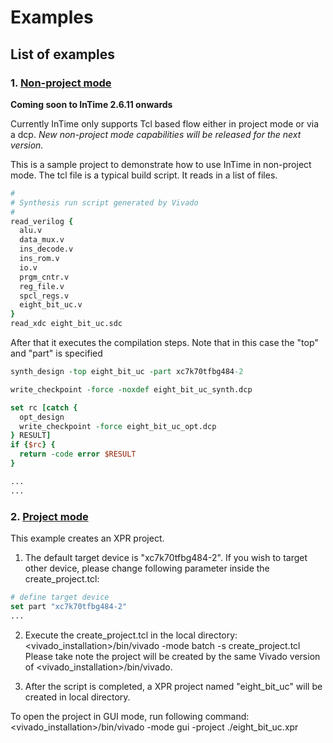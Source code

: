 # Examples 

## List of examples

### 1. [Non-project mode](nonproject_mode/)

**Coming soon to InTime 2.6.11 onwards**

Currently InTime only supports Tcl based flow either in project mode or via a dcp. *New non-project mode capabilities will be released for the next version.* 

This is a sample project to demonstrate how to use InTime in non-project mode. The tcl file is a typical build script. It reads in a list of files. 

```Tcl
# 
# Synthesis run script generated by Vivado
# 
read_verilog {
  alu.v
  data_mux.v
  ins_decode.v
  ins_rom.v
  io.v
  prgm_cntr.v
  reg_file.v
  spcl_regs.v
  eight_bit_uc.v
}
read_xdc eight_bit_uc.sdc
```
After that it executes the compilation steps. Note that in this case the "top" and "part" is specified
```Tcl
synth_design -top eight_bit_uc -part xc7k70tfbg484-2

write_checkpoint -force -noxdef eight_bit_uc_synth.dcp

set rc [catch {
  opt_design 
  write_checkpoint -force eight_bit_uc_opt.dcp
} RESULT]
if {$rc} {
  return -code error $RESULT
}

...
...
```
### 2. [Project mode](project_mode/)

This example creates an XPR project.

1. The default target device is "xc7k70tfbg484-2". If you wish to target other device, please change following parameter inside the create_project.tcl:
```Tcl
# define target device
set part "xc7k70tfbg484-2"
...
```
2. Execute the create_project.tcl in the local directory:
<vivado_installation>/bin/vivado -mode batch -s create_project.tcl
Please take note the project will be created by the same Vivado version of <vivado_installation>/bin/vivado.

3. After the script is completed, a XPR project named "eight_bit_uc" will be created in local directory.

To open the project in GUI mode, run following command:
<vivado_installation>/bin/vivado -mode gui -project ./eight_bit_uc.xpr

